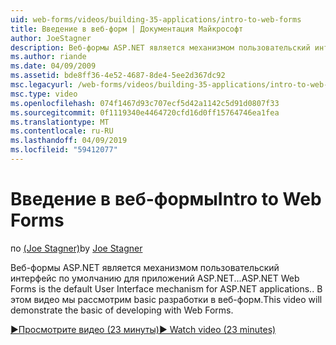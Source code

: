 ```yaml
---
uid: web-forms/videos/building-35-applications/intro-to-web-forms
title: Введение в веб-форм | Документация Майкрософт
author: JoeStagner
description: Веб-формы ASP.NET является механизмом пользовательский интерфейс по умолчанию для приложений ASP.NET... В этом видео мы рассмотрим basic разработки в веб-форм.
ms.author: riande
ms.date: 04/09/2009
ms.assetid: bde8ff36-4e52-4687-8de4-5ee2d367dc92
msc.legacyurl: /web-forms/videos/building-35-applications/intro-to-web-forms
msc.type: video
ms.openlocfilehash: 074f1467d93c707ecf5d42a1142c5d91d0807f33
ms.sourcegitcommit: 0f1119340e4464720cfd16d0ff15764746ea1fea
ms.translationtype: MT
ms.contentlocale: ru-RU
ms.lasthandoff: 04/09/2019
ms.locfileid: "59412077"
---
```

# <a name="intro-to-web-forms"></a><span data-ttu-id="ae46d-104">Введение в веб-формы</span><span class="sxs-lookup"><span data-stu-id="ae46d-104">Intro to Web Forms</span></span>

<span data-ttu-id="ae46d-105">по [(Joe Stagner)](https://github.com/JoeStagner)</span><span class="sxs-lookup"><span data-stu-id="ae46d-105">by [Joe Stagner](https://github.com/JoeStagner)</span></span>

<span data-ttu-id="ae46d-106">Веб-формы ASP.NET является механизмом пользовательский интерфейс по умолчанию для приложений ASP.NET...</span><span class="sxs-lookup"><span data-stu-id="ae46d-106">ASP.NET Web Forms is the default User Interface mechanism for ASP.NET applications..</span></span> <span data-ttu-id="ae46d-107">В этом видео мы рассмотрим basic разработки в веб-форм.</span><span class="sxs-lookup"><span data-stu-id="ae46d-107">This video will demonstrate the basic of developing with Web Forms.</span></span>

[<span data-ttu-id="ae46d-108">&#9654;Просмотрите видео (23 минуты)</span><span class="sxs-lookup"><span data-stu-id="ae46d-108">&#9654; Watch video (23 minutes)</span></span>](https://channel9.msdn.com/Blogs/ASP-NET-Site-Videos/intro-to-web-forms)
